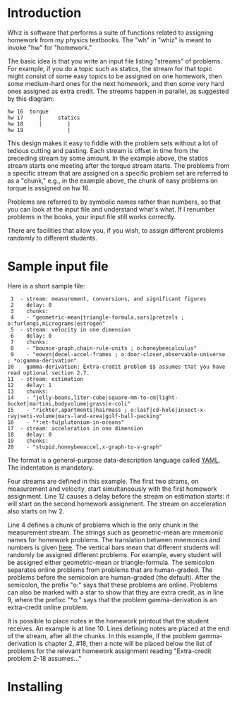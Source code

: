 Introduction
============

Whiz is software that performs a suite of functions related to
assigning homework from my physics textbooks. The "wh" in "whiz" is
meant to invoke "hw" for "homework."

The basic idea is that you write an input file listing "streams" of
problems. For example, if you do a topic such as statics, the stream
for that topic might consist of some easy topics to be assigned on one
homework, then some medium-hard ones for the next homework, and then
some very hard ones assigned as extra credit. The streams happen in
parallel, as suggested by this diagram:

    hw 16  torque
    hw 17     |     statics
    hw 18     |        |
    hw 19              |

This design makes it easy to fiddle with the problem sets without a lot
of tedious cutting and pasting. Each stream is offset in time from the preceding
stream by some amount. In the example above, the statics stream starts
one meeting after the torque stream starts. The problems from a specific
stream that are assigned on a specific problem set are referred to as
a "chunk," e.g., in the example above, the chunk of easy problems on
torque is assigned on hw 16.

Problems are referred to by symbolic
names rather than numbers, so that you can look at the input file and
understand what's what. If I renumber problems in the books, your input
file still works correctly.

There are facilities that allow you, if you wish, to assign
different problems randomly to different students.

Sample input file
=================

Here is a short sample file:

     1	- stream: measurement, conversions, and significant figures
     2	  delay: 0
     3	  chunks:
     4	  - "geometric-mean|triangle-formula,sars|pretzels ; o:furlongs,micrograms|estrogen"
     5	- stream: velocity in one dimension
     6	  delay: 0
     7	  chunks:
     8	  - "bounce-graph,chain-rule-units ; o:honeybeecalculus"
     9	  - "eowyn|decel-accel-frames ; o:door-closer,observable-universe ; *o:gamma-derivation"
    10	  gamma-derivation: Extra-credit problem $$ assumes that you have read optional section 2.7.
    11	- stream: estimation
    12	  delay: 1
    13	  chunks:
    14	  - "jelly-beans,liter-cube|square-mm-to-cm|light-bucket|martini,bodyvolume|grass|e-coli"
    15	  - "richter,apartments|hairmass ; o:lasf|cd-hole|insect-x-ray|seti-volume|mars-land-area|golf-ball-packing"
    16	  - "*:et-tu|plutonium-in-oceans"
    17	- stream: acceleration in one dimension
    18	  delay: 0
    19	  chunks:
    20	  - "stupid,honeybeeaccel,x-graph-to-v-graph"

The format is a general-purpose data-description language called [YAML](https://en.wikipedia.org/wiki/YAML).
The indentation is mandatory.

Four streams are defined in this example. The first two strams, on
measurement and velocity, start simultaneously with the first homework
assignment.  Line 12 causes a delay before the stream on estimation
starts: it will start on the second homework assignment. The stream on
acceleration also starts on hw 2.

Line 4 defines a chunk of problems which is the only chunk in the measurement
stream. The strings such as geometric-mean are mnemonic names for homework
problems. The translation between mnemonics and numbers is given
[here](https://github.com/bcrowell/lm/blob/master/data/problems.csv).
The vertical bars mean that different students will randomly be assigned different
problems. For example, every student will be assigned either geometric-mean or triangle-formula.
The semicolon separates online problems from problems that are human-graded. The problems
before the semicolon are human-graded (the default). After the semicolon, the prefix "o:"
says that these problems are online. Problems can also be marked with a star to show that
they are extra credit, as in line 9, where the prefixc "*o:" says that the problem
gamma-derivation is an extra-credit online problem.

It is possible to place notes in the homework printout that the student receives. An example is
at line 10. Lines defining notes are placed at the end of the stream, after all the chunks.
In this example, if the problem gamma-derivation is chapter 2, #18, then a note will be placed
below the list of problems for the relevant homework assignment reading "Extra-credit problem 2-18 assumes..."

Installing
==========
